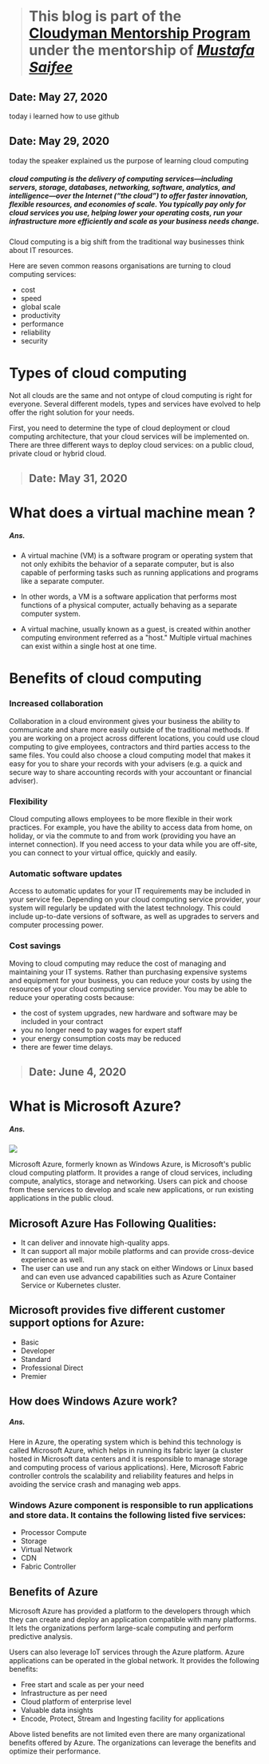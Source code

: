 > # This blog is part of the **[Cloudyman Mentorship Program](https://t.co/78sRvCvYiO?amp=1)** under the mentorship of *[Mustafa Saifee](https://www.linkedin.com/in/saifeemustafaq/)*

## Date: May 27, 2020
today i learned how to use github

## Date: May 29, 2020

 today the speaker explained us the purpose of learning cloud computing  

##### cloud computing is the delivery of computing services—including servers, storage, databases, networking, software, analytics, and intelligence—over the Internet (“the cloud”) to offer faster innovation, flexible resources, and economies of scale. You typically pay only for cloud services you use, helping lower your operating costs, run your infrastructure more efficiently and scale as your business needs change.

Cloud computing is a big shift from the traditional way businesses think about IT resources. 

Here are seven common reasons organisations are turning to cloud computing services:
- cost  
- speed  
- global scale  
- productivity  
- performance  
- reliability  
- security  

# Types of cloud computing  

Not all clouds are the same and not ontype of cloud computing is right for everyone. Several different models, types and services have evolved to help offer the right solution for your needs.

First, you need to determine the type of cloud deployment or cloud computing architecture, that your cloud services will be implemented on. There are three different ways to deploy cloud services: on a public cloud, private cloud or hybrid cloud.

> ## Date: May 31, 2020

# What does a virtual machine mean ?

##### Ans.

- A virtual machine (VM) is a software program or operating system that not only exhibits the behavior of a separate computer, but is also capable of performing tasks such as running applications and programs like a separate computer.

- In other words, a VM is a software application that performs most functions of a physical computer, actually behaving as a separate computer system.

- A virtual machine, usually known as a guest, is created within another computing environment referred as a "host." Multiple virtual machines can exist within a single host at one time.

# Benefits of cloud computing

### Increased collaboration

Collaboration in a cloud environment gives your business the ability to communicate and share more easily outside of the traditional methods. If you are working on a project across different locations, you could use cloud computing to give employees, contractors and third parties access to the same files. You could also choose a cloud computing model that makes it easy for you to share your records with your advisers (e.g. a quick and secure way to share accounting records with your accountant or financial adviser).

### Flexibility

Cloud computing allows employees to be more flexible in their work practices. For example, you have the ability to access data from home, on holiday, or via the commute to and from work (providing you have an internet connection). If you need access to your data while you are off-site, you can connect to your virtual office, quickly and easily.

### Automatic software updates

Access to automatic updates for your IT requirements may be included in your service fee. Depending on your cloud computing service provider, your system will regularly be updated with the latest technology. This could include up-to-date versions of software, as well as upgrades to servers and computer processing power.

### Cost savings

Moving to cloud computing may reduce the cost of managing and maintaining your IT systems. Rather than purchasing expensive systems and equipment for your business, you can reduce your costs by using the resources of your cloud computing service provider. You may be able to reduce your operating costs because:

- the cost of system upgrades, new hardware and software may be included in your contract
- you no longer need to pay wages for expert staff
- your energy consumption costs may be reduced
- there are fewer time delays.

> ## Date: June 4, 2020

# What is Microsoft Azure?

##### Ans.

![](https://encrypted-tbn0.gstatic.com/images?q=tbn%3AANd9GcQMVxxgxROub14kUtodd9vn-cFJb72dBcxHJZocW1cqLzYgD2am&usqp=CAU)

Microsoft Azure, formerly known as Windows Azure, is Microsoft's public cloud computing platform. It provides a range of cloud services, including compute, analytics, storage and networking. Users can pick and choose from these services to develop and scale new applications, or run existing applications in the public cloud.

## Microsoft Azure Has Following Qualities:

- It can deliver and innovate high-quality apps.
- It can support all major mobile platforms and can provide cross-device experience as well.
- The user can use and run any stack on either Windows or Linux based and can even use advanced capabilities such as Azure Container Service or Kubernetes cluster.

## Microsoft provides five different customer support options for Azure:

- Basic
- Developer
- Standard
- Professional Direct
- Premier

## How does Windows Azure work?

##### Ans.

Here in Azure, the operating system which is behind this technology is called Microsoft Azure, which helps in running its fabric layer (a cluster hosted in Microsoft data centers and it is responsible to manage storage and computing process of various applications). Here, Microsoft Fabric controller controls the scalability and reliability features and helps in avoiding the service crash and managing web apps.

### Windows Azure component is responsible to run applications and store data. It contains the following listed five services:
- Processor Compute
- Storage
- Virtual Network
- CDN
- Fabric Controller

## Benefits of Azure

Microsoft Azure has provided a platform to the developers through which they can create and deploy an application compatible with many platforms. It lets the organizations perform large-scale computing and perform predictive analysis.

Users can also leverage IoT services through the Azure platform. Azure applications can be operated in the global network. It provides the following benefits:

- Free start and scale as per your need
- Infrastructure as per need
- Cloud platform of enterprise level
- Valuable data insights
- Encode, Protect, Stream and Ingesting facility for applications

Above listed benefits are not limited even there are many organizational benefits offered by Azure. The organizations can leverage the benefits and optimize their performance.
